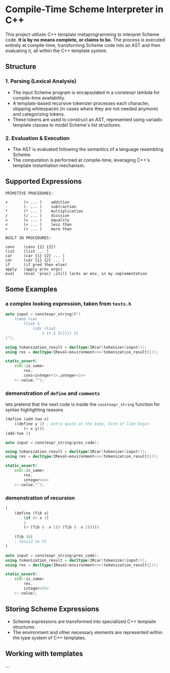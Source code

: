 # Compile-Time Scheme Interpreter in C++

This project utilizes C++ template metaprogramming to interpret Scheme code. <b>It is by no means complete, or claims to be.</b> The process is executed entirely at compile-time, transforming Scheme code into an AST and then evaluating it, all within the C++ template system.

## Structure

### 1. Parsing (Lexical Analysis)

- The input Scheme program is encapsulated in a constexpr lambda for compile-time availability.
- A template-based recursive tokenizer processes each character, skipping whitespaces (in cases where they are not needed anymore) and categorizing tokens.
- These tokens are used to construct an AST, represented using variadic template classes to model Scheme's list structures.

### 2. Evaluation & Execution

- The AST is evaluated following the semantics of a language resembling Scheme.
- The computation is performed at compile-time, leveraging C++'s template instantiation mechanism.

## Supported Expressions

    PRIMITIVE PROCEDURES:

    +       (+ ... )    addition
    -       (- ... )    subtraction
    *       (* ... )    multiplication
    /       (/ ... )    division
    =       (= ... )    equality
    <       (< ... )    less than
    >       (> ... )    more than

    BUILT IN PROCEDURES:

    cons    (cons {1} {2})
    list    (list ... )
    car     (car {1} {2} ... )
    cdr     (cdr {1} {2} ... )
    if      (if pred then else)
    apply   (apply proc args)
    eval    (eval 'proc) ;still lacks an env, in my implementation

## Some Examples
### a complex looking expression, taken from `tests.h`
```cpp
auto input = constexpr_string(R"(
    (cons (car 
        (list 1 
            (cdr (list
                1 (+ 1 2))))) 1)
)");

using tokenization_result = decltype(IRcar(tokenizer(input)));
using res = decltype(IReval<environment<>>(tokenization_result{}));

static_assert(
    std::is_same<
        res,
        cons<integer<1>,integer<1>>
    >::value,"");
```
### demonstration of `define` and `comments`

lets pretend that the next code is inside the `constexpr_string` function for syntax highlighting reasons

```scheme
(define (add-two x)
    ((define y 2) ; extra quote on the body, kind of like begin
        (+ x y)))
(add-two 2)
```

```cpp
auto input = constexpr_string(prev_code);

using tokenization_result = decltype(IRcar(tokenizer(input)));
using res = decltype(IReval<environment<>>(tokenization_result{}));

static_assert(
    std::is_same<
        res,
        integer<2>>
    >::value,"");
```
### demonstration of recursion
```scheme
(
    (define (fib x)
        (if (< x 3)
        1
        (+ (fib (- x 1)) (fib (- x 2)))))
    
    (fib 10)
    ; should be 55
)
```

```cpp
auto input = constexpr_string(prev_code);
using tokenization_result = decltype(IRcar(tokenizer(input)));
using res = decltype(IReval<environment<>>(tokenization_result{}));

static_assert(
    std::is_same<
        res,
        integer<55>
    >::value);
```
## Storing Scheme Expressions

- Scheme expressions are transformed into specialized C++ template structures.
- The environment and other necessary elements are represented within the type system of C++ templates.

## Working with templates
...